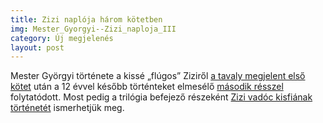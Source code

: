 ```yaml
---
title: Zizi naplója három kötetben
img: Mester_Gyorgyi--Zizi_naploja_III
category: Új megjelenés
layout: post
---
```

Mester Györgyi története a kissé „flúgos” Ziziről <a href='http://adlibrum.hu/new/index.php?task=pageDetails&id=501'>a tavaly megjelent első kötet</a> után a 12 évvel később történteket elmesélő <a href='http://adlibrum.hu/new/index.php?task=pageDetails&id=508'>második résszel</a> folytatódott. Most pedig a trilógia befejező részeként <a href='http://adlibrum.hu/new/index.php?task=pageDetails&id=254'>Zizi vadóc kisfiának történetét</a> ismerhetjük meg. 

